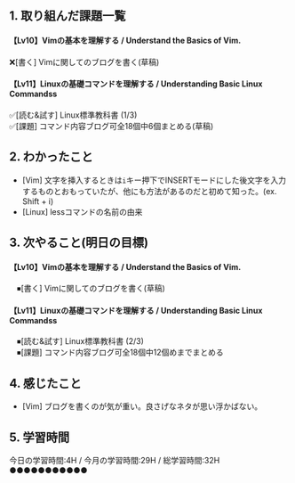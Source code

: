 ## 1. 取り組んだ課題一覧
#### 【Lv10】Vimの基本を理解する / Understand the Basics of Vim.
 ❌[書く] Vimに関してのブログを書く(草稿)
 
#### 【Lv11】Linuxの基礎コマンドを理解する / Understanding Basic Linux Commandss
 ✅[読む&試す] Linux標準教科書 (1/3)  
 ✅[課題] コマンド内容ブログ可全18個中6個まとめる(草稿) 

## 2. わかったこと
- [Vim] 文字を挿入するときは`i`キー押下でINSERTモードにした後文字を入力するものとおもっていたが、他にも方法があるのだと初めて知った。(ex. Shift + i)
- [Linux] lessコマンドの名前の由来

## 3. 次やること(明日の目標)
#### 【Lv10】Vimの基本を理解する / Understand the Basics of Vim.
　⏹[書く] Vimに関してのブログを書く(草稿)
 
#### 【Lv11】Linuxの基礎コマンドを理解する / Understanding Basic Linux Commandss
　⏹[読む&試す] Linux標準教科書 (2/3)  
　⏹[課題] コマンド内容ブログ可全18個中12個めまでまとめる

## 4. 感じたこと
- [Vim] ブログを書くのが気が重い。良さげなネタが思い浮かばない。

## 5. 学習時間
今日の学習時間:4H / 今月の学習時間:29H / 総学習時間:32H  ●●●●●●●●●●●
